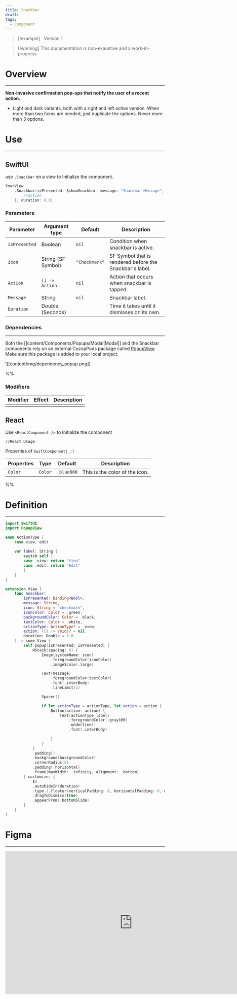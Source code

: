 ```yaml
---
title: Snackbar
draft: 
tags:
  - Component
---
```

> [!example] &nbsp;&nbsp;Version 1

> [!warning] This documentation is non-exaustive and a work-in-progress

# Overview
---
**Non-invasive confirmation pop-ups that notify the user of a recent action.**
* Light and dark variants, both with a right and left active version. When more than two items are needed, just duplicate the options. Never more than 3 options.
# Use

---
## SwiftUI

use `.Snackbar` on a view to Initialize the component.

```swift
YourView
	.Snackbar(isPresented: $showSnackbar, message: "Snackbar Message", icon: "checkmark", action: {
		//action
	}, duration: 8.0)
```

### Parameters

| Parameter     | Argument type      | Default       | Description                                             |
| ------------- | ------------------ | ------------- | ------------------------------------------------------- |
| `isPresented` | Boolean            | `nil`         | Condition when snackbar is active.                      |
| `icon`        | String (SF Symbol) | `"Checkmark"` | SF Symbol that is rendered before the Snackbar's label. |
| `Action`      | `() -> Action`     | `nil`         | Action that occurs when snackbar is tapped.             |
| `Message`     | String             | `nil`         | Snackbar label.                                         |
| `Duration`    | Double (Seconds)   |               | Time it takes until it dismisses on its own.            |
### Dependencies 
---
Both the [[content/Components/Popups/Modal|Modal]] and the Snackbar components rely on an external CocoaPods package called [PopupView](https://github.com/exyte/PopupView). Make sure this package is added to your local project.

![[content/img/dependency_popup.png]]

%%
### Modifiers

| Modifier | Effect | Description |
| -------- | ------ | ----------- |
|          |        |             |

 ## React

Use `<ReactComponent />` to Initialize the component

```tsx title="React"
//React Usage
```

Properties of `SwiftComponent(_:)`

| Properties | Type    | Default    | Description                    |
| ---------- | ------- | ---------- | ------------------------------ |
| `Color`    | `Color` | `.blue600` | This is the color of the icon. |
 %%
# Definition
---
```swift title="Snackbar.swift"
import SwiftUI
import PopupView

enum ActionType {
    case view, edit
    
    var label: String {
        switch self {
        case .view: return "View"
        case .edit: return "Edit"
        }
    }
}

extension View {
    func Snackbar(
        isPresented: Binding<Bool>,
        message: String,
        icon: String = "checkmark",
        iconColor: Color = .green,
        backgroundColor: Color = .black,
        textColor: Color = .white,
        actionType: ActionType? = .view,
        action: (() -> Void)? = nil,
        duration: Double = 8.0
    ) -> some View {
        self.popup(isPresented: isPresented) {
            HStack(spacing: 8) {
                Image(systemName: icon)
                    .foregroundColor(iconColor)
                    .imageScale(.large)

                Text(message)
                    .foregroundColor(textColor)
                    .font(.interBody)
                    .lineLimit(1)

                Spacer()

                if let actionType = actionType, let action = action {
                    Button(action: action) {
                        Text(actionType.label)
                            .foregroundColor(.gray100)
                            .underline()
                            .font(.interBody)
                        
                    }
                }
            }
            .padding()
            .background(backgroundColor)
            .cornerRadius(8)
            .padding(.horizontal)
            .frame(maxWidth: .infinity, alignment: .bottom)
        } customize: {
            $0
            .autohideIn(duration)
            .type (.floater(verticalPadding: 8, horizontalPadding: 8, useSafeAreaInset: true))
            .dragToDismiss(true)
            .appearFrom(.bottomSlide)
        }
    }
}

```
# Figma
---
<iframe style="border: 1px solid rgba(0, 0, 0, 0.1);" width="800" height="450" src="https://www.figma.com/embed?embed_host=share&url=https%3A%2F%2Fwww.figma.com%2Fdesign%2FYdYApHlAjaKaJwv7ogVBoy%2FFaaviator-Design-System-(v1)%3Fnode-id%3D2750-389%26t%3DYGRAyV5h2HYi1VN0-1" allowfullscreen></iframe>